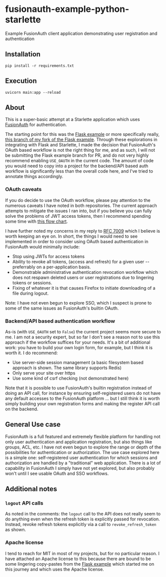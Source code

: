 # fusionauth-example-python-starlette
Example FusionAuth client application demonstrating user registration and authentication

## Installation

```
pip install -r requirements.txt
```

## Execution

```
uvicorn main:app --reload
```

## About

This is a super-basic attempt at a Starlette application which uses [FusionAuth](https://fusionauth.io/)
for authentication.

The starting point for this was the [Flask example](https://github.com/FusionAuth/fusionauth-example-python-flask)
or more specifically really, [this branch of my fork of the Flask example](https://github.com/scott2b/fusionauth-example-python-flask/tree/session_with_refresh).
Through these explorations in integrating with Flask and Starlette, I made the
decision that FusionAuth's OAuth based workflow is not the right thing for me, and as
such, I will not be submitting the Flask example branch for PR, and do not very
highly recommend enabling `USE_OAUTH` in the current code. The amount of code you would
need to copy into a project for the backend/API based auth workflow is significantly
less than the overall code here, and I've tried to annotate things accordingly.

### OAuth caveats

If you do decide to use the OAuth workflow, please pay attention to the numerous
caveats I have noted in both repositories. The current approach attempts to mitigate
the issues I ran into, but if you believe you can fully solve the problems of JWT
access tokens, then I recommend spending some time with [this flow chart](http://cryto.net/%7Ejoepie91/blog/2016/06/19/stop-using-jwt-for-sessions-part-2-why-your-solution-doesnt-work/).

I have further noted my concerns in my reply to [RFC 7009](https://github.com/FusionAuth/fusionauth-issues/issues/201)
which I believe is worth keeping an eye on. In short, the things I would need to see
implemented in order to consider using OAuth based authentication in FusionAuth would
minimally include:

- Stop using JWTs for access tokens
- Ability to revoke all tokens, (access and refresh) for a given user -- preferrably on a per-application basis.
- Demonstrable administrative authentication revocation workflow which does not respawn deleted users or user registrations due to lingering tokens or sessions.
- Fixing of whatever it is that causes Firefox to initiate downloading of a file during logout.

Note: I have not even begun to explore SSO, which I suspect is prone to some of the
same issues as FusionAuth's builtin OAuth.


### Backend/API based authentication workflow

As-is (with `USE_OAUTH` set to `False`) the current project seems more secure to me. I
am not a security expert, but so far I don't see a reason not to use this approach if
the workflow suffices for your needs. It's a bit of additional work: you have to build 
your own login form, for example, but I think it is worth it. I do recommend:

- Use server-side session management (a basic filesystem based approach is shown. The same library supports Redis)
- Only serve your site over https 
- Use some kind of csrf checking (not demonstrated here)

Note that it is possible to use FusionAuth's builtin registration instead of doing an
API call, for instance by ensuring self-registered users do not have any default
accesses to the FusionAuth platform ... but I still think it is worth simply building
your own registration forms and making the register API call on the backend.


## General Use case

FusionAuth is a full featured and extremely flexible platform for handling not only
user authentication and application registration, but also things like groups, ACL, etc.
I have not even begun to explore the range or depth of the possibilities for
authentication or authorization. The use case explored here is a simple one: self-registered
user authentication for which sessions and authorization are handled by a "traditional"
web application. There is a lot of capability in FusionAuth I simply have not yet
explored, but also probably won't until I see usable OAuth and SSO workflows.

## Additional notes

### `logout` API calls

As noted in the comments: the `logout` call to the API does not really seem to do
anything even when the refresh token is explicitly passed for revocation. Instead,
revoke refresh tokens explicitly via a call to `revoke_refresh_token` as shown.

### Apache license

I tend to reach for MIT in most of my projects, but for no particular reason. I have
attached an Apache license to this because there are bound to be some lingering
copy-pastes from the [Flask example](https://github.com/FusionAuth/fusionauth-example-python-flask)
which started me on this journey and which uses the Apache license.
